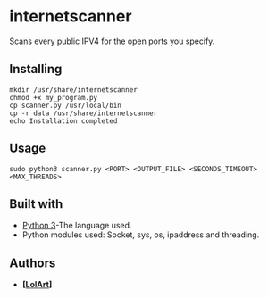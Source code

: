 # internetscanner
Scans every public IPV4 for the open ports you specify.

## Installing
```
mkdir /usr/share/internetscanner
chmod +x my_program.py
cp scanner.py /usr/local/bin
cp -r data /usr/share/internetscanner
echo Installation completed
```

## Usage
```
sudo python3 scanner.py <PORT> <OUTPUT_FILE> <SECONDS_TIMEOUT> <MAX_THREADS>
```

## Built with
* [Python 3](https://www.python.org/downloads/)-The language used.
* Python modules used: Socket, sys, os, ipaddress and threading.

## Authors
* **[[LolArt](https://github.com/PurpleBooth)]**

